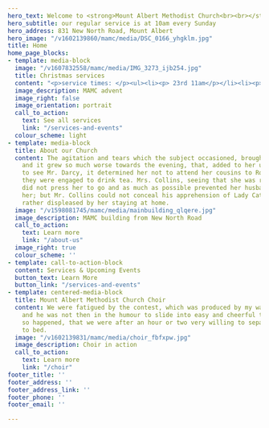 ```yaml
---
hero_text: Welcome to <strong>Mount Albert Methodist Church<br><br></strong>
hero_subtitle: our regular service is at 10am every Sunday
hero_address: 831 New North Road, Mount Albert
hero_image: "/v1602139860/mamc/media/DSC_0166_yhgklm.jpg"
title: Home
home_page_blocks:
- template: media-block
  image: "/v1607832558/mamc/media/IMG_3273_ijb254.jpg"
  title: Christmas services
  content: "<p>service times: </p><ul><li><p> 23rd 11am</p></li><li><p>24th 12pm</p></li></ul>"
  image_description: MAMC advent
  image_right: false
  image_orientation: portrait
  call_to_action:
    text: See all services
    link: "/services-and-events"
  colour_scheme: light
- template: media-block
  title: About our Church
  content: The agitation and tears which the subject occasioned, brought on a headache;
    and it grew so much worse towards the evening, that, added to her unwillingness
    to see Mr. Darcy, it determined her not to attend her cousins to Rosings, where
    they were engaged to drink tea. Mrs. Collins, seeing that she was really unwell,
    did not press her to go and as much as possible prevented her husband from pressing
    her; but Mr. Collins could not conceal his apprehension of Lady Catherine’s being
    rather displeased by her staying at home.
  image: "/v1598081745/mamc/media/mainbuilding_qlqere.jpg"
  image_description: MAMC building from New North Road
  call_to_action:
    text: Learn more
    link: "/about-us"
  image_right: true
  colour_scheme: ''
- template: call-to-action-block
  content: Services & Upcoming Events
  button_text: Learn More
  button_link: "/services-and-events"
- template: centered-media-block
  title: Mount Albert Methodist Church Choir
  content: We were fatigued by the contest, which was produced by my want of caution;
    and he was not then in the humour to slide into easy and cheerful talk. It therefore
    so happened, that we were after an hour or two very willing to separate and go
    to bed.
  image: "/v1602139831/mamc/media/choir_fbfxpw.jpg"
  image_description: Choir in action
  call_to_action:
    text: Learn more
    link: "/choir"
footer_title: ''
footer_address: ''
footer_address_link: ''
footer_phone: ''
footer_email: ''

---
```

